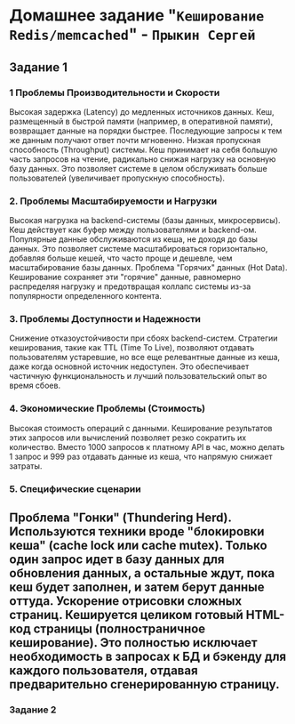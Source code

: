 # Домашнее задание "`Кеширование Redis/memcached`" - `Прыкин Сергей`

## Задание 1
### 1 Проблемы Производительности и Скорости
Высокая задержка (Latency) до медленных источников данных.
Кеш, размещенный в быстрой памяти (например, в оперативной памяти), возвращает данные на порядки быстрее. Последующие запросы к тем же данным получают ответ почти мгновенно.
Низкая пропускная способность (Throughput) системы.
Кеш принимает на себя большую часть запросов на чтение, радикально снижая нагрузку на основную базу данных. Это позволяет системе в целом обслуживать больше пользователей (увеличивает пропускную способность).

### 2. Проблемы Масштабируемости и Нагрузки
Высокая нагрузка на backend-системы (базы данных, микросервисы).
Кеш действует как буфер между пользователями и backend-ом. Популярные данные обслуживаются из кеша, не доходя до базы данных. Это позволяет системе масштабироваться горизонтально, добавляя больше кешей, что часто проще и дешевле, чем масштабирование базы данных.
Проблема "Горячих" данных (Hot Data).
Кеширование сохраняет эти "горячие" данные, равномерно распределяя нагрузку и предотвращая коллапс системы из-за популярности определенного контента.

### 3. Проблемы Доступности и Надежности
Снижение отказоустойчивости при сбоях backend-систем.
Стратегии кеширования, такие как TTL (Time To Live), позволяют отдавать пользователям устаревшие, но все еще релевантные данные из кеша, даже когда основной источник недоступен. Это обеспечивает частичную функциональность и лучший пользовательский опыт во время сбоев.

### 4. Экономические Проблемы (Стоимость)
Высокая стоимость операций с данными.
Кеширование результатов этих запросов или вычислений позволяет резко сократить их количество. Вместо 1000 запросов к платному API в час, можно делать 1 запрос и 999 раз отдавать данные из кеша, что напрямую снижает затраты.

### 5. Специфические сценарии
Проблема "Гонки" (Thundering Herd).
Используются техники вроде "блокировки кеша" (cache lock или cache mutex). Только один запрос идет в базу данных для обновления данных, а остальные ждут, пока кеш будет заполнен, и затем берут данные оттуда.
Ускорение отрисовки сложных страниц.
Кешируется целиком готовый HTML-код страницы (полностраничное кеширование). Это полностью исключает необходимость в запросах к БД и бэкенду для каждого пользователя, отдавая предварительно сгенерированную страницу.
---

### Задание 2
